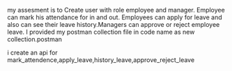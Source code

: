my assesment is to Create user with role employee and manager. Employee can mark his attendance for in and out. Employees can apply for leave and also can see their leave history.Managers can approve or reject employee leave.
I provided my postman collection file in code name as new collection.postman

i create an api for mark_attendence,apply_leave,history_leave,approve_reject_leave

